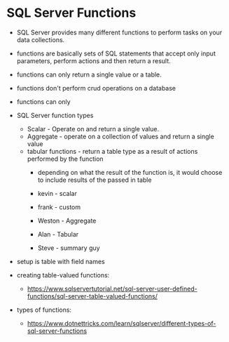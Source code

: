 # SQL Server Functions
- SQL Server provides many different functions to perform tasks on your data collections.
- functions are basically sets of SQL statements that accept only input parameters, perform actions and then return a result.
- functions can only return a single value or a table.
- functions don't perform crud operations on a database
- functions can only 
- SQL Server function types
    - Scalar - Operate on and return a single value.
    - Aggregate - operate on a collection of values and return a single value
    - tabular functions - return a table type as a result of actions performed by the function
        - depending on what the result of the function is, it would choose to include results of the passed in table

        - kevin - scalar
        - frank - custom
        - Weston - Aggregate
        - Alan - Tabular
        - Steve - summary guy

- setup is table with field names


- creating table-valued functions:
    - https://www.sqlservertutorial.net/sql-server-user-defined-functions/sql-server-table-valued-functions/
- types of functions:
    - https://www.dotnettricks.com/learn/sqlserver/different-types-of-sql-server-functions

